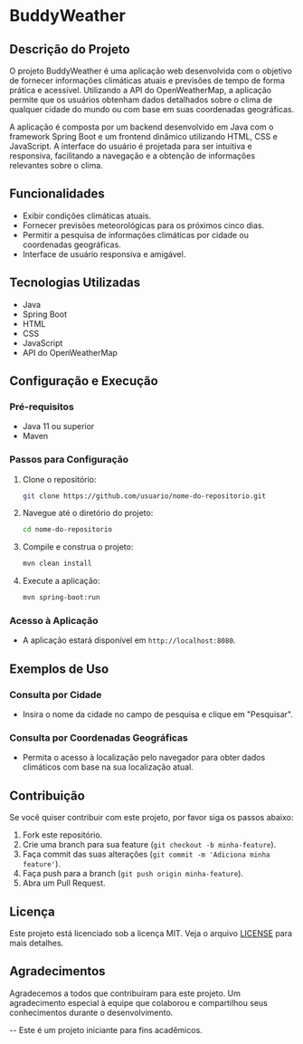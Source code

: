 # BuddyWeather

## Descrição do Projeto
O projeto BuddyWeather é uma aplicação web desenvolvida com o objetivo de fornecer informações climáticas atuais e previsões de tempo de forma prática e acessível. Utilizando a API do OpenWeatherMap, a aplicação permite que os usuários obtenham dados detalhados sobre o clima de qualquer cidade do mundo ou com base em suas coordenadas geográficas.

A aplicação é composta por um backend desenvolvido em Java com o framework Spring Boot e um frontend dinâmico utilizando HTML, CSS e JavaScript. A interface do usuário é projetada para ser intuitiva e responsiva, facilitando a navegação e a obtenção de informações relevantes sobre o clima.

## Funcionalidades
- Exibir condições climáticas atuais.
- Fornecer previsões meteorológicas para os próximos cinco dias.
- Permitir a pesquisa de informações climáticas por cidade ou coordenadas geográficas.
- Interface de usuário responsiva e amigável.


## Tecnologias Utilizadas
- Java
- Spring Boot
- HTML
- CSS
- JavaScript
- API do OpenWeatherMap

## Configuração e Execução

### Pré-requisitos
- Java 11 ou superior
- Maven

### Passos para Configuração
1. Clone o repositório:
    ```sh
    git clone https://github.com/usuario/nome-do-repositorio.git
    ```
2. Navegue até o diretório do projeto:
    ```sh
    cd nome-do-repositorio
    ```
3. Compile e construa o projeto:
    ```sh
    mvn clean install
    ```
4. Execute a aplicação:
    ```sh
    mvn spring-boot:run
    ```

### Acesso à Aplicação
- A aplicação estará disponível em `http://localhost:8080`.

## Exemplos de Uso

### Consulta por Cidade
- Insira o nome da cidade no campo de pesquisa e clique em "Pesquisar".

### Consulta por Coordenadas Geográficas
- Permita o acesso à localização pelo navegador para obter dados climáticos com base na sua localização atual.

## Contribuição
Se você quiser contribuir com este projeto, por favor siga os passos abaixo:
1. Fork este repositório.
2. Crie uma branch para sua feature (`git checkout -b minha-feature`).
3. Faça commit das suas alterações (`git commit -m 'Adiciona minha feature'`).
4. Faça push para a branch (`git push origin minha-feature`).
5. Abra um Pull Request.

## Licença
Este projeto está licenciado sob a licença MIT. Veja o arquivo [LICENSE](LICENSE) para mais detalhes.

## Agradecimentos
Agradecemos a todos que contribuíram para este projeto. Um agradecimento especial à equipe que colaborou e compartilhou seus conhecimentos durante o desenvolvimento.

--
Este é um projeto iniciante para fins acadêmicos.

